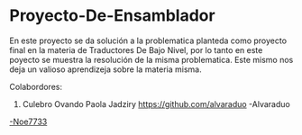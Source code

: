 # Proyecto-De-Ensamblador

En este proyecto se da solución a la problematica planteda como proyecto final en la materia de Traductores De Bajo Nivel, por lo tanto en este poyecto se muestra la resolución de la misma problematica.
Este mismo nos deja un valioso aprendizeja sobre la materia misma.

Colabordores:

1) Culebro Ovando Paola Jadziry
<a href="https://github.com/alvaraduo" class="Link--primary no-underline flex-self-center">https://github.com/alvaraduo
-Alvaraduo
<a href="https://github.com/Noe7733" class="Link--primary no-underline flex-self-center">
-Noe7733
